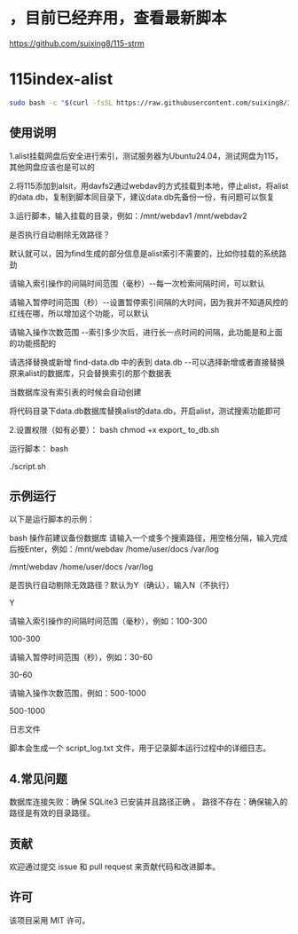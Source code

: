 # ，目前已经弃用，查看最新脚本

https://github.com/suixing8/115-strm


# 115index-alist

```bash
sudo bash -c "$(curl -fsSL https://raw.githubusercontent.com/suixing8/115index-alist/main/script.sh)"
```
## 使用说明
1.alist挂载网盘后安全进行索引，测试服务器为Ubuntu24.04，测试网盘为115，其他网盘应该也是可以的

2.将115添加到alsit，用davfs2通过webdav的方式挂载到本地，停止alist，将alist的data.db，复制到脚本同目录下，建议data.db先备份一份，有问题可以恢复

3.运行脚本，输入挂载的目录，例如：/mnt/webdav1 /mnt/webdav2

是否执行自动剔除无效路径？

默认就可以，因为find生成的部分信息是alist索引不需要的，比如你挂载的系统路劲

请输入索引操作的间隔时间范围（毫秒）--每一次检索间隔时间，可以默认

请输入暂停时间范围（秒）--设置暂停索引间隔的大时间，因为我并不知道风控的红线在哪，所以增加这个功能，可以默认

请输入操作次数范围 --索引多少次后，进行长一点时间的间隔，此功能是和上面的功能搭配的


请选择替换或新增 find-data.db 中的表到 data.db --可以选择新增或者直接替换原来alist的数据库，只会替换索引的那个数据表

当数据库没有索引表的时候会自动创建

将代码目录下data.db数据库替换alist的data.db，开启alist，测试搜索功能即可


2.设置权限（如有必要）：
bash
chmod +x export_ to_db.sh

运行脚本：
bash

./script.sh

## 示例运行

以下是运行脚本的示例：

bash
操作前建议备份数据库
请输入一个或多个搜索路径，用空格分隔，输入完成后按Enter，例如：/mnt/webdav /home/user/docs /var/log

/mnt/webdav /home/user/docs /var/log

是否执行自动剔除无效路径？默认为Y（确认），输入N（不执行）

Y

请输入索引操作的间隔时间范围（毫秒），例如：100-300

100-300

请输入暂停时间范围（秒），例如：30-60

30-60

请输入操作次数范围，例如：500-1000

500-1000

日志文件

脚本会生成一个 script_log.txt 文件，用于记录脚本运行过程中的详细日志。


## 4.常见问题

数据库连接失败：确保 SQLite3 已安装并且路径正确
。
路径不存在：确保输入的路径是有效的目录路径。



## 贡献

欢迎通过提交 issue 和 pull request 来贡献代码和改进脚本。


## 许可

该项目采用 MIT 许可。
